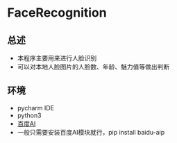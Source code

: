 FaceRecognition
==========================

总述
-------------------------

* 本程序主要用来进行人脸识别
* 可以对本地人脸图片的人脸数、年龄、魅力值等做出判断

环境
-------------------------

* pycharm IDE
* python3
* [百度AI](http://ai.baidu.com/)
* 一般只需要安装百度AI模块就行，pip install baidu-aip
